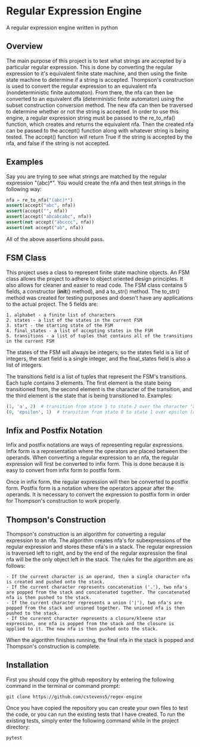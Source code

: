 # Regular Expression Engine

A regular expression engine written in python

## Overview

The main purpose of this project is to test what strings are accepted by a particular regular expression. This is done by converting the regular expression to it's equivalent finite state machine, and then using the finite state machine to determine if a string is accepted. Thompson's construction is used to convert the regular expression to an equivalent nfa (nondeterministic finite automaton). From there, the nfa can then be converted to an equivalent dfa (deterministic finite automaton) using the subset construction conversion method. The new dfa can then be traversed to determine whether or not the string is accepted. In order to use this engine, a regular expression string must be passed to the re_to_nfa() function, which creates and returns the equivalent nfa. Then the created nfa can be passed to the accept() function along with whatever string is being tested. The accept() function will return True if the string is accepted by the nfa, and false if the string is not accepted.

## Examples

Say you are trying to see what strings are matched by the regular expression "(abc)\*".
You would create the nfa and then test strings in the following way:

```python
nfa = re_to_nfa("(abc)*")
assert(accept("abc", nfa))
assert(accept("", nfa))
assert(accept("abcabcabc", nfa))
assert(not accept("abcccc", nfa))
assert(not accept("ab", nfa))
```

All of the above assertions should pass.

## FSM Class

This project uses a class to represent finite state machine objects. An FSM class allows the project to adhere to object oriented design principles. It also allows for cleaner and easier to read code. The FSM class contains 5 fields, a constructor (**init**() method), and a to_str() method. The to_str() method was created for testing purposes and doesn't have any applications to the actual project. The 5 fields are:

    1. alphabet - a finite list of characters
    2. states - a list of the states in the current FSM
    3. start - the starting state of the FSM
    4. final_states - a list of accepting states in the FSM
    5. transitions - a list of tuples that contains all of the transitions in the current FSM

The states of the FSM will always be integers, so the states field is a list of integers, the start field is a single integer, and the final_states field is also a list of integers.

The transitions field is a list of tuples that represent the FSM's transitions. Each tuple contains 3 elements. The first element is the state being transitioned from, the second element is the character of the transition, and the third element is the state that is being transitioned to.
Examples:

```python
(1, 'a', 2)  # transition from state 1 to state 2 over the character 'a'
(0, 'epsilon', 1)  # transition from state 0 to state 1 over epsilon (an empty charcter)
```

## Infix and Postfix Notation

Infix and postfix notations are ways of representing regular expressions. Infix form is a representation where the operators are placed between the operands. When converting a regular expression to an nfa, the regular expression will first be converted to infix form. This is done because it is easy to convert from infix form to postfix form.

Once in infix form, the regular expression will then be converted to postfix form. Postfix form is a notation where the operators appear after the operands. It is necessary to convert the expression to postfix form in order for Thompson's construction to work properly.

## Thompson's Construction

Thompson's construction is an algorithm for converting a regular expression to an nfa. The algorithm creates nfa's for subexpressions of the regular expression and stores these nfa's in a stack. The regular expression is traversed left to right, and by the end of the regular expression the final nfa will be the only object left in the stack. The rules for the algorithm are as follows:

    - If the current character is an operand, then a single character nfa is created and pushed onto the stack.
    - If the current character represents concatenation ('.'), two nfa's are popped from the stack and concatenated together. The concatenated nfa is then pushed to the stack.
    - If the current character represents a union ('|'), two nfa's are popped from the stack and unioned together. The unioned nfa is then pushed to the stack.
    - If the curerent character represents a closure/kleene star expression, one nfa is popped from the stack and the closure is applied to it. The new nfa is then pushed onto the stack.

When the algorithm finishes running, the final nfa in the stack is popped and Thompson's construction is complete.

## Installation

First you should copy the github repository by entering the following command in the terminal or command prompt:

```
git clone https://github.com/cstevens5/regex-engine
```

Once you have copied the repository you can create your own files to test the code, or you can run the existing tests that I have created.
To run the existing tests, simply enter the following command while in the project directory:

```
pytest
```

